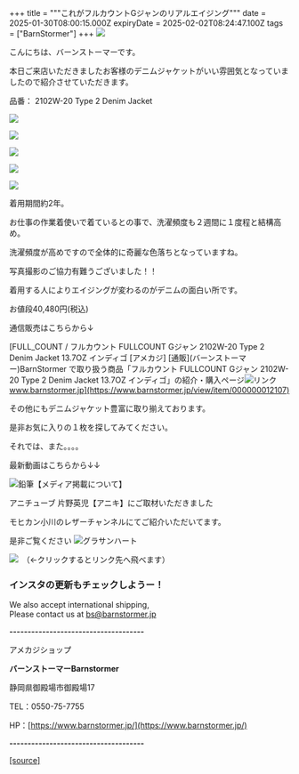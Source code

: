 +++
title = """これがフルカウントGジャンのリアルエイジング"""
date = 2025-01-30T08:00:15.000Z
expiryDate = 2025-02-02T08:24:47.100Z
tags = ["BarnStormer"]
+++
[![](https://stat.ameba.jp/user_images/20231023/16/barnstormer-go/b2/03/p/o0420015015354743273.png)](https://ameblo.jp/barnstormer-go/entry-12825670498.html)

こんにちは、バーンストーマーです。

本日ご来店いただきましたお客様のデニムジャケットがいい雰囲気となっていましたので紹介させていただきます。

品番： 2102W-20 Type 2 Denim Jacket

[![](https://stat.ameba.jp/user_images/20250130/15/barnstormer-go/1e/c8/j/o0466070015538721037.jpg)](https://stat.ameba.jp/user_images/20250130/15/barnstormer-go/1e/c8/j/o0466070015538721037.jpg)

[![](https://stat.ameba.jp/user_images/20250130/15/barnstormer-go/f2/43/j/o0466070015538721043.jpg)](https://stat.ameba.jp/user_images/20250130/15/barnstormer-go/f2/43/j/o0466070015538721043.jpg)

[![](https://stat.ameba.jp/user_images/20250130/15/barnstormer-go/1f/9a/j/o0466070015538721039.jpg)](https://stat.ameba.jp/user_images/20250130/15/barnstormer-go/1f/9a/j/o0466070015538721039.jpg)

[![](https://stat.ameba.jp/user_images/20250130/15/barnstormer-go/36/05/j/o0466070015538721041.jpg)](https://stat.ameba.jp/user_images/20250130/15/barnstormer-go/36/05/j/o0466070015538721041.jpg)

[![](https://stat.ameba.jp/user_images/20250130/15/barnstormer-go/46/48/j/o0466070015538721035.jpg)](https://stat.ameba.jp/user_images/20250130/15/barnstormer-go/46/48/j/o0466070015538721035.jpg)

着用期間約2年。

お仕事の作業着使いで着ているとの事で、洗濯頻度も２週間に１度程と結構高め。

洗濯頻度が高めですので全体的に奇麗な色落ちとなっていますね。

写真撮影のご協力有難うございました！！

着用する人によりエイジングが変わるのがデニムの面白い所です。

お値段40,480円(税込)

通信販売はこちらから↓

[FULL\_COUNT / フルカウント FULLCOUNT Gジャン 2102W-20 Type 2 Denim Jacket 13.7OZ インディゴ \[アメカジ\] \[通販\](バーンストーマー)BarnStormer で取り扱う商品「フルカウント FULLCOUNT Gジャン 2102W-20 Type 2 Denim Jacket 13.7OZ インディゴ」の紹介・購入ページ![リンク](https://c.stat100.ameba.jp/ameblo/symbols/v3.20.0/svg/gray/editor_link.svg)www.barnstormer.jp](https://www.barnstormer.jp/view/item/000000012107)

その他にもデニムジャケット豊富に取り揃えております。

是非お気に入りの１枚を探してみてください。

それでは、また。。。。

最新動画はこちらから↓↓

![鉛筆](https://stat100.ameba.jp/blog/ucs/img/char/char3/519.png)【メディア掲載について】

アニチューブ 片野英児【アニキ】にご取材いただきました

モヒカン小川のレザーチャンネルにてご紹介いただいてます。

是非ご覧ください ![グラサンハート](https://stat100.ameba.jp/blog/ucs/img/char/char3/148.png)

[![](https://stat.ameba.jp/user_images/20230412/16/barnstormer-go/6a/23/p/o0108010815269242493.png)](https://www.instagram.com/barnstormer_daily/)　（←クリックするとリンク先へ飛べます）

### インスタの更新もチェックしようー！

We also accept international shipping,  
Please contact us at bs@barnstormer.jp

**\-------------------------------------**

アメカジショップ

**バーンストーマーBarnstormer**

静岡県御殿場市御殿場17

TEL：0550-75-7755

HP：[https://www.barnstormer.jp/](https://www.barnstormer.jp/)

**\-------------------------------------**

[[source]](https://ameblo.jp/barnstormer-go/entry-12884438094.html)

